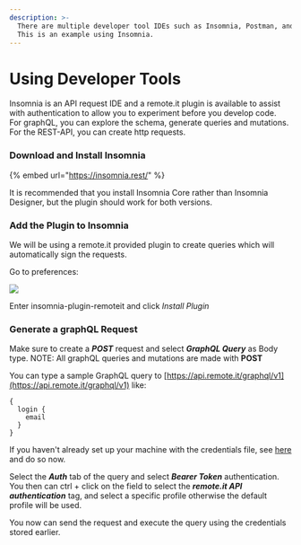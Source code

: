 ```yaml
---
description: >-
  There are multiple developer tool IDEs such as Insomnia, Postman, and Altair.
  This is an example using Insomnia.
---
```


# Using Developer Tools

Insomnia is an API request IDE and a remote.it plugin is available to assist with authentication to allow you to experiment before you develop code.  
For graphQL, you can explore the schema, generate queries and mutations.  
For the REST-API, you can create http requests.

### Download and Install Insomnia

{% embed url="https://insomnia.rest/" %}

It is recommended that you install Insomnia Core rather than Insomnia Designer, but the plugin should work for both versions.

### Add the Plugin to Insomnia

We will be using a remote.it provided plugin to create queries which will automatically sign the requests.

Go to preferences:

![](../.gitbook/assets/1e236728-af1d-44ae-bfa2-a9bcaf851267.png)

Enter insomnia-plugin-remoteit and click _Install Plugin_

### Generate a graphQL Request

Make sure to create a _**POST**_ request and select _**GraphQL Query**_ as Body type. NOTE: All graphQL queries and mutations are made with **POST**

You can type a sample GraphQL query to [https://api.remote.it/graphql/v1](https://api.remote.it/graphql/v1) like:

```text
{
  login {
    email
  }
}
```

If you haven't already set up your machine with the credentials file, see [here](authentication.md#create-a-remote-it-credentials-file) and do so now.

Select the _**Auth**_ tab of the query and select _**Bearer Token**_ authentication. You then can ctrl + click on the field to select the _**remote.it API authentication**_ tag, and select a specific profile otherwise the default profile will be used. 

You now can send the request and execute the query using the credentials stored earlier.

